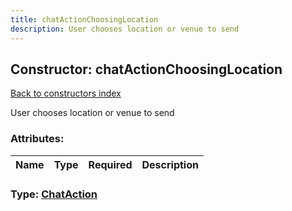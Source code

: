 ```yaml
---
title: chatActionChoosingLocation
description: User chooses location or venue to send
---
```

## Constructor: chatActionChoosingLocation  
[Back to constructors index](index.md)



User chooses location or venue to send

### Attributes:

| Name     |    Type       | Required | Description |
|----------|---------------|----------|-------------|



### Type: [ChatAction](../types/ChatAction.md)


